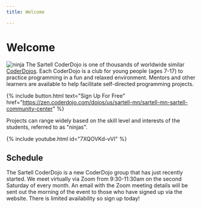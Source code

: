 ```yaml
---
title: Welcome

---
```

# Welcome

![ninja](/img/CD-Character-Female-2-4.png#right)
The Sartell CoderDojo is one of thousands of worldwide similar [CoderDojos](https://coderdojo.com/).
Each CoderDojo is a club for young people (ages 7-17) to practice programming in a fun and relaxed
environment. Mentors and other learners are available to help facilitate self-directed programming projects.

{% include button.html text="Sign Up For Free" href="https://zen.coderdojo.com/dojos/us/sartell-mn/sartell-mn-sartell-community-center" %}

Projects can range widely based on the skill level and interests of the students, referred to as "ninjas".

{% include youtube.html id="7XQOVKd-vVI" %}

## Schedule

The Sartell CoderDojo is a new CoderDojo group that has just recently started. We meet virtually via Zoom from 9:30-11:30am on the second Saturday of every month. An email with the Zoom meeting details will be sent out the morning of the event to those who have signed up via the website. There is limited availability so sign up today!